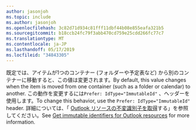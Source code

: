 ```yaml
---
author: jasonjoh
ms.topic: include
ms.author: jasonjoh
ms.openlocfilehash: 3c82d71d934c81fff11dbf44b08e855eafa321b5
ms.sourcegitcommit: b18ccb24fc79f3abb470cd759e25cdd266fc77c7
ms.translationtype: MT
ms.contentlocale: ja-JP
ms.lasthandoff: 05/17/2019
ms.locfileid: "34843305"
---
```

<!-- markdownlint-disable MD041 -->

<span data-ttu-id="6d53a-101">既定では、アイテムが1つのコンテナー (フォルダーや予定表など) から別のコンテナーに移動すると、この値は変更されます。</span><span class="sxs-lookup"><span data-stu-id="6d53a-101">By default, this value changes when the item is moved from one container (such as a folder or calendar) to another.</span></span> <span data-ttu-id="6d53a-102">この動作を変更するには`Prefer: IdType="ImmutableId"` 、ヘッダーを使用します。</span><span class="sxs-lookup"><span data-stu-id="6d53a-102">To change this behavior, use the `Prefer: IdType="ImmutableId"` header.</span></span> <span data-ttu-id="6d53a-103">詳細については、「 [Outlook リソースの不変識別子を取得](/graph/outlook-immutable-id)する」を参照してください。</span><span class="sxs-lookup"><span data-stu-id="6d53a-103">See [Get immutable identifiers for Outlook resources](/graph/outlook-immutable-id) for more information.</span></span>
